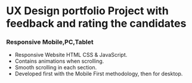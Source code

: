 # UX Design portfolio Project with feedback and rating the candidates
### Responsive Mobile,PC,Tablet

- Responsive Website HTML CSS & JavaScript.
- Contains animations when scrolling.
- Smooth scrolling in each section.
- Developed first with the Mobile First methodology, then for desktop. 


